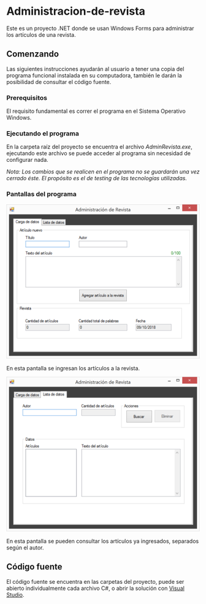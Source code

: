 # Administracion-de-revista
Este es un proyecto .NET donde se usan Windows Forms para administrar los artículos de una revista.

## Comenzando
Las siguientes instrucciones ayudarán al usuario a tener una copia del programa funcional instalada en su computadora, también le darán la posibilidad de consultar el código fuente.

### Prerequisitos
El requisito fundamental es correr el programa en el Sistema Operativo Windows.
### Ejecutando el programa
En la carpeta raíz del proyecto se encuentra el archivo _AdminRevista.exe_, ejecutando este archivo se puede acceder al programa sin necesidad de configurar nada.

_Nota: Los cambios que se realicen en el programa no se guardarán una vez cerrado éste. El propósito es el de testing de las tecnologías utilizadas._
### Pantallas del programa
![Page 1](/images/1.png)

En esta pantalla se ingresan los artículos a la revista.

![Page 2](/images/2.png)

En esta pantalla se pueden consultar los artículos ya ingresados, separados según el autor.

## Código fuente

El código fuente se encuentra en las carpetas del proyecto, puede ser abierto individualmente cada archivo C#, o abrir la solución con [Visual Studio](https://visualstudio.microsoft.com/es/).
